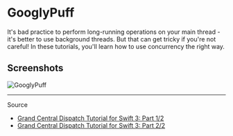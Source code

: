 GooglyPuff
==========
It's bad practice to perform long-running operations on your main thread - it's better to use background threads. But that can get tricky if you're not careful!
In these tutorials, you'll learn how to use concurrency the right way.

## Screenshots
![GooglyPuff](https://koenig-media.raywenderlich.com/uploads/2016/12/starter_app_flow.png)

---
Source

- [Grand Central Dispatch Tutorial for Swift 3: Part 1/2](https://www.raywenderlich.com/148513/grand-central-dispatch-tutorial-swift-3-part-1)
- [Grand Central Dispatch Tutorial for Swift 3: Part 2/2](https://www.raywenderlich.com/148515/grand-central-dispatch-tutorial-swift-3-part-2)